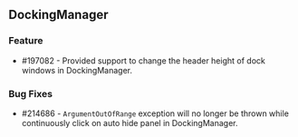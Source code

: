 ## DockingManager
  
### Feature

* \#197082 - Provided support to change the header height of dock windows in DockingManager.

### Bug Fixes

* \#214686 - `ArgumentOutOfRange` exception will no longer be thrown while continuously click on auto hide panel in DockingManager.